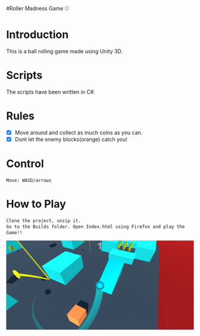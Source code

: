 #Roller Madness Game :baseball:
# Introduction
This is a ball rolling game made using Unity 3D.

# Scripts
The scripts have been written in C#.

# Rules
   - [x] Move around and collect as much coins as you can.
   - [x] Dont let the enemy blocks(orange) catch you!

# Control
    Move: WASD/arrows
  
    
# How to Play
    Clone the project, unzip it.
    Go to the Builds folder. Open Index.html using Firefox and play the Game!!
    
 
<p align="center">
  <img align="center" alt="Meme Studio" src="https://github.com/sneha-nitdgp/Roller-Madness/blob/master/Images/Capture5.png" />
</p>
